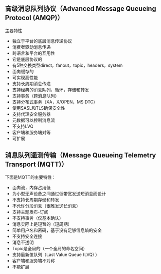 ## 高级消息队列协议（Advanced Message Queueing Protocol (AMQP)）

主要特性

- 独立于平台的底层消息传递协议
- 消费者驱动消息传递
- 跨语言和平台的互用性
- 它是底层协议的
- 有5种交换类型direct，fanout，topic，headers，system
- 面向缓存的
- 可实现高性能
- 支持长周期消息传递
- 支持经典的消息队列，循环，存储和转发
- 支持事务（跨消息队列）
- 支持分布式事务（XA，X/OPEN，MS DTC）
- 使用SASL和TLS确保安全性
- 支持代理安全服务器
- 元数据可以控制消息流
- 不支持LVQ
- 客户端和服务端对等
- 可扩展

## 消息队列遥测传输（Message Queueing Telemetry Transport (MQTT)）

下面是MQTT的主要特性：

- 面向流，内存占用低
- 为小型无声设备之间通过低带宽发送短消息而设计
- 不支持长周期存储和转发
- 不允许分段消息（很难发送长消息）
- 支持主题发布-订阅
- 不支持事务（仅基本确认）
- 消息实际上是短暂的（短周期）
- 简单用户名和密码，基于没有足够信息熵的安全
- 不支持安全连接
- 消息不透明
- Topic是全局的（一个全局的命名空间）
- 支持最新值队列（Last Value Queue (LVQ) ）
- 客户端和服务端不对称
- 不能扩展